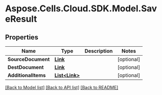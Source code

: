 # Aspose.Cells.Cloud.SDK.Model.SaveResult
## Properties

Name | Type | Description | Notes
------------ | ------------- | ------------- | -------------
**SourceDocument** | [**Link**](Link.md) |  | [optional] 
**DestDocument** | [**Link**](Link.md) |  | [optional] 
**AdditionalItems** | [**List&lt;Link&gt;**](Link.md) |  | [optional] 

[[Back to Model list]](../README.md#documentation-for-models) [[Back to API list]](../README.md#documentation-for-api-endpoints) [[Back to README]](../README.md)

